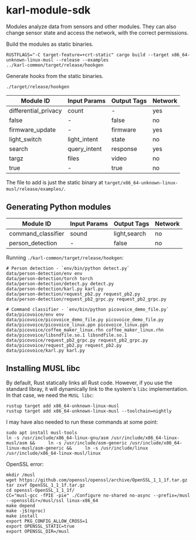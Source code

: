 # karl-module-sdk

Modules analyze data from sensors and other modules. They can also change
sensor state and access the network, with the correct permissions.

Build the modules as static binaries.

```
RUSTFLAGS="-C target-feature=+crt-static" cargo build --target x86_64-unknown-linux-musl --release --examples
../karl-common/target/release/hookgen
```

Generate hooks from the static binaries.

```
./target/release/hookgen
```

| Module ID            | Input Params | Output Tags | Network |
| -------------------- | ------------ | ----------- | ------- |
| differential_privacy | count        | -           | yes     |
| false                | -            | false       | no      |
| firmware_update      | -            | firmware    | yes     |
| light_switch         | light_intent | state       | no      |
| search               | query_intent | response    | yes     |
| targz                | files        | video       | no      |
| true                 | -            | true        | no      |

The file to add is just the static binary at
`target/x86_64-unknown-linux-musl/release/examples/`.

## Generating Python modules

| Module ID          | Input Params | Output Tags  | Network |
| ------------------ | ------------ | ------------ | ------- |
| command_classifier | sound        | light,search | no      |
| person_detection   | -            | false        | no      |

Running `./karl-common/target/release/hookgen`:

```
# Person detection - `env/bin/python detect.py`
data/person-detection/env env
data/person-detection/torch torch
data/person-detection/detect.py detect.py
data/person-detection/karl.py karl.py
data/person-detection/request_pb2.py request_pb2.py
data/person-detection/request_pb2_grpc.py request_pb2_grpc.py

# Command classifier - `env/bin/python picovoice_demo_file.py`
data/picovoice/env env
data/picovoice/picovoice_demo_file.py picovoice_demo_file.py
data/picovoice/picovoice_linux.ppn picovoice_linux.ppn
data/picovoice/coffee_maker_linux.rhn coffee_maker_linux.rhn
data/picovoice/libsndfile.so.1 libsndfile.so.1
data/picovoice/request_pb2_grpc.py request_pb2_grpc.py
data/picovoice/request_pb2.py request_pb2.py
data/picovoice/karl.py karl.py
```

## Installing MUSL libc

By default, Rust statically links all Rust code. However, if you use the
standard libray, it will dynamically link to the system's `libc` implementation.
In that case, we need the `MUSL libc`:

```
rustup target add x86_64-unknown-linux-musl
rustup target add x86_64-unknown-linux-musl --toolchain=nightly
```

I may have also needed to run these commands at some point:

```
sudo apt install musl-tools
ln -s /usr/include/x86_64-linux-gnu/asm /usr/include/x86_64-linux-musl/asm &&     ln -s /usr/include/asm-generic /usr/include/x86_64-linux-musl/asm-generic &&     ln -s /usr/include/linux /usr/include/x86_64-linux-musl/linux
```

OpenSSL error:

```
mkdir /musl
wget https://github.com/openssl/openssl/archive/OpenSSL_1_1_1f.tar.gz
tar zxvf OpenSSL_1_1_1f.tar.gz
cd openssl-OpenSSL_1_1_1f/
CC="musl-gcc -fPIE -pie" ./Configure no-shared no-async --prefix=/musl --openssldir=/musl/ssl linux-x86_64
make depend
make -j$(nproc)
make install
export PKG_CONFIG_ALLOW_CROSS=1
export OPENSSL_STATIC=true
export OPENSSL_DIR=/musl
```
